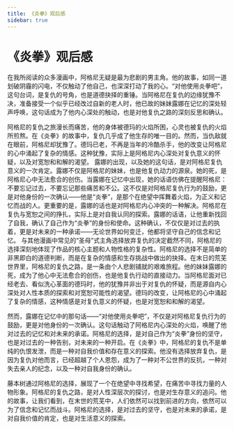 ```yaml
---
title: 《炎拳》观后感
sidebar: true
---
```


# 《炎拳》观后感

<ClientOnly>
<title-pv/>
</ClientOnly>

在我所阅读的众多漫画中，阿格尼无疑是最为悲剧的男主角。他的故事，如同一道划破阴霾的闪电，不仅触动了他自己，也深深打动了我的心。“对他使用炎拳吧”，这句台词，是复仇的号角，也是道德抉择的重锤。当阿格尼在复仇的边缘犹豫不决，准备接受一个似乎已经改过自新的老人时，他已故的妹妹露娜在记忆的深处轻声呼唤，这句话成为了他内心深处的触动，也是对他复仇之路的深刻反思和确认。

阿格尼的复仇之旅漫长而痛苦，他的身体被德玛的火焰所困，心灵也被复仇的火焰所煎熬。在《炎拳》的故事中，复仇几乎成了他生存的唯一目的。然而，当仇敌就在眼前，阿格尼却犹豫了。德玛已老，不再是当年的冷酷杀手，他的改变让阿格尼的心中涌起了复杂的情感。这种犹豫，实际上是阿格尼内心深处对复仇意义的怀疑，以及对宽恕和和解的渴望。
露娜的出现，以及她的这句话，是对阿格尼复仇意义的一次肯定。露娜不仅是阿格尼的妹妹，也是他复仇动力的源泉。她的死，是阿格尼心中无法愈合的创伤。当露娜在记忆中出现，她的话语仿佛在提醒阿格尼：不要忘记过去，不要忘记那些痛苦和不公。这不仅是对阿格尼复仇行为的鼓励，更是对他身份的一次确认——他是“炎拳”，是那个在绝望中挥舞着火焰，为正义和记忆而战的人。更重要的是，露娜的话也是对阿格尼内心冲突的一种解决。阿格尼在复仇与宽恕之间的挣扎，实际上是对自我认同的探索。露娜的话语，让他重新找回了自我，确认了自己作为“炎拳”的身份和使命。这种确认，不仅仅是对过去的执着，更是对未来的一种承诺——无论世界如何变迁，他都将坚守自己的信念和记忆。
与其他漫画中常见的“圣母”式主角选择放弃复仇的决定截然不同，阿格尼的选择深刻地体现了作品的核心主题和人物性格的复杂性。阿格尼的选择不是简单的非黑即白的道德判断，而是在复杂的情感和生存挑战中做出的抉择。在末日的荒芜世界里，阿格尼的复仇之路，是一条由个人悲剧铺就的艰难旅程。他的妹妹露娜的死，成为了他心中无法愈合的创伤，也是他复仇行动的直接动力。当阿格尼面对已经老去、看似洗心革面的德玛时，他的犹豫并非出于对复仇的怀疑，而是源自内心深处对人性本质的探索和对宽恕可能性的渴望。德玛的改变，让阿格尼的心中涌起了复杂的情感，这种情感是对复仇意义的怀疑，也是对宽恕和和解的渴望。

然而，露娜在记忆中的那句话——“对他使用炎拳吧”，不仅是对阿格尼复仇行为的鼓励，更是对他身份的一次确认。这句话触动了阿格尼内心深处的火焰，唤醒了他对过去的记忆和对未来的承诺。阿格尼的选择，是对自己作为“炎拳”身份的坚守，也是对过去的一种告别，对未来的一种开启。在《炎拳》中，阿格尼的复仇不是单纯的仇恨发泄，而是一种对自我价值和存在意义的探索。他没有选择放弃复仇，是因为复仇对他而言，已经超越了个人恩怨，成为了一种对不公世界的反抗，一种对失去亲人的纪念，以及一种对自我身份的确认。

藤本树通过阿格尼的选择，展现了一个在绝望中寻找希望，在痛苦中寻找力量的人物形象。阿格尼的复仇之路，是对人性深层次的探讨，也是对生存意义的追问。他的故事，让我们看到，在末世的荒芜中，人们依然可以找到前进的方向，依然可以为了信念和记忆而战斗。阿格尼的选择，是对过去的坚守，也是对未来的承诺，是对自我价值的肯定，也是对生活意义的探索。


<ClientOnly>
  <leave/>
</ClientOnly/>